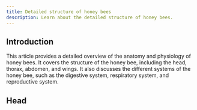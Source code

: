 ```yaml
---
title: Detailed structure of honey bees
description: Learn about the detailed structure of honey bees.
---
```


## Introduction

This article provides a detailed overview of the anatomy and physiology of honey bees. It covers the structure of the honey bee, including the head, thorax, abdomen, and wings. It also discusses the different systems of the honey bee, such as the digestive system, respiratory system, and reproductive system.

## Head
